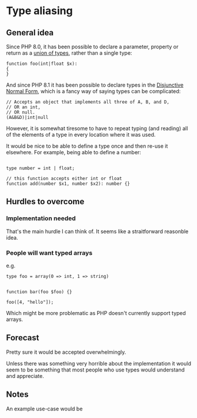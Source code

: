 # Type aliasing 

## General idea

Since PHP 8.0, it has been possible to declare a parameter, property or return as a [union of types](https://wiki.php.net/rfc/union_types_v2), rather than a single type:

```
function foo(int|float $x): 
{
}
```

And since PHP 8.1 it has been possible to declare types in the [Disjunctive Normal Form](https://wiki.php.net/rfc/dnf_types), 
which is a fancy way of saying types can be complicated:

```
// Accepts an object that implements all three of A, B, and D, 
// OR an int, 
// OR null.
(A&B&D)|int|null
```

However, it is somewhat tiresome to have to repeat typing (and reading) all of the elements of a type in every location where it was used.

It would be nice to be able to define a type once and then re-use it elsewhere. For example, being able to define a number:

```

type number = int | float;

// this function accepts either int or float
function add(number $x1, number $x2): number {}
```


## Hurdles to overcome


### Implementation needed

That's the main hurdle I can think of. It seems like a straitforward reasonble idea.

### People will want typed arrays

e.g. 

```
type foo = array(0 => int, 1 => string)


function bar(foo $foo) {}

foo([4, "hello"]);

```

Which might be more problematic as PHP doesn't currently support typed arrays.





## Forecast

Pretty sure it would be accepted overwhelmingly. 

Unless there was something very horrible about the implementation it would seem to be something that most people who use types would understand and appreciate.


## Notes

An example use-case would be 







